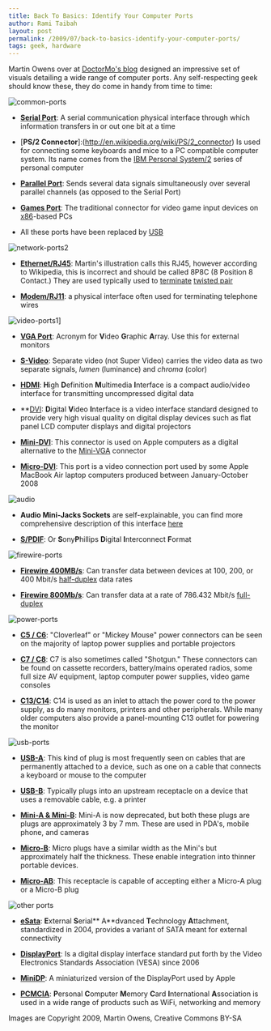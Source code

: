 ```yaml
---
title: Back To Basics: Identify Your Computer Ports
author: Rami Taibah 
layout: post
permalink: /2009/07/back-to-basics-identify-your-computer-ports/
tags: geek, hardware
---
```


Martin Owens over at [DoctorMo's blog](http://doctormo.wordpress.com/2009/07/17/learning-identifying-computer-ports/) designed an impressive set of visuals detailing a wide range of computer ports. Any self-respecting geek should know these, they do come in handy from time to time:

![common-ports]({filename}/images/common-ports.png)

* [**Serial Port**](http://en.wikipedia.org/wiki/Serial_Port): A serial communication physical interface through which information transfers in or out one bit at a time

* [**PS/2 Connector**]:(http://en.wikipedia.org/wiki/PS/2_connector) Is used for connecting some keyboards and mice to a PC compatible computer system. Its name comes from the [IBM Personal System/2](http://en.wikipedia.org/wiki/IBM_Personal_System/2 "IBM Personal System/2") series of personal computer

* [**Parallel Port**](http://en.wikipedia.org/wiki/Parallel_Port): Sends several data signals simultaneously over several parallel channels (as opposed to the Serial Port)

* [**Games Port**](http://en.wikipedia.org/wiki/Game_port): The traditional connector for video game input devices on [x86](http://en.wikipedia.org/wiki/X86 "X86")-based PCs

* All these ports have been replaced by [USB](http://en.wikipedia.org/wiki/Usb)

![network-ports2]({filename}/images/network-ports2.png)

* [**Ethernet/RJ45**](http://en.wikipedia.org/wiki/RJ45): Martin's illustration calls this RJ45, however according to Wikipedia, this is incorrect and should be called 8P8C (8 Position 8 Contact.) They are used typically used to [terminate](http://en.wikipedia.org/wiki/Electrical_termination) [twisted pair](http://en.wikipedia.org/wiki/Twisted_pair)

* [**Modem/RJ11**](http://en.wikipedia.org/wiki/RJ11): a physical interface often used for terminating telephone wires

![video-ports1]({filename}/images/video-ports1.png)]

* [**VGA Port**](http://en.wikipedia.org/wiki/VGA_port): Acronym for **V**ideo **G**raphic **A**rray. Use this for external monitors

* [**S-Video**](http://en.wikipedia.org/wiki/S-Video): Separate video (not Super Video) carries the video data as two separate signals, *lumen* (luminance) and *chroma* (color)

* [**HDMI**](http://en.wikipedia.org/wiki/HDMI): **H**igh **D**efinition **M**ultimedia **I**nterface is a compact audio/video interface for transmitting uncompressed digital data

* **[DVI](http://en.wikipedia.org/wiki/Digital_Visual_Interface): **D**igital **V**ideo **I**nterface is a video interface standard designed to provide very high visual quality on digital display devices such as flat panel LCD computer displays and digital projectors

* [**Mini-DVI**](http://en.wikipedia.org/wiki/Mini-DVI): This connector is used on Apple computers as a digital alternative to the [Mini-VGA](http://en.wikipedia.org/wiki/Mini-VGA) connector

* [**Micro-DVI**](http://en.wikipedia.org/wiki/Micro-dvi): This port is a video connection port used by some Apple MacBook Air laptop computers produced between January-October 2008

![audio]({filename}/images/audio.png)

* **Audio Mini-Jacks Sockets** are self-explainable, you can find more comprehensive description of this interface [here](http://en.wikipedia.org/wiki/Audio_jack)

* [**S/PDIF**](http://en.wikipedia.org/wiki/S/PDIF): Or **S**ony**P**hillips **D**igital **I**nterconnect **F**ormat

![firewire-ports]({filename}/images/firewire-ports.png)

* [**Firewire 400MB/s**](http://en.wikipedia.org/wiki/FireWire_400): Can transfer data between devices at 100, 200, or 400 Mbit/s [half-duplex](http://en.wikipedia.org/wiki/Half-duplex) data rates

* [**Firewire 800Mb/s**](http://en.wikipedia.org/wiki/FireWire_800#FireWire_800_.28IEEE_1394b-2002.29): Can transfer data at a rate of 786.432 Mbit/s [full-duplex](http://en.wikipedia.org/wiki/Full-duplex)

![power-ports]({filename}/images/power-ports.png)

* **[C5 / C6](http://en.wikipedia.org/wiki/IEC_connector#C5_and_C6_connectors)**: "Cloverleaf" or "Mickey Mouse" power connectors can be seen on the majority of laptop power supplies and portable projectors

* [**C7 / C8**](http://en.wikipedia.org/wiki/IEC_connector#C7_and_C8_connectors): C7 is also sometimes called "Shotgun." These connectors can be found on  cassette recorders, battery/mains operated radios, some full size AV equipment, laptop computer power supplies, video game consoles

* [**C13/C14**](http://en.wikipedia.org/wiki/IEC_connector\#C13_and_C14_connectors): C14 is used as an inlet to attach the power cord to the power supply, as do many monitors, printers and other peripherals. While many older computers also provide a panel-mounting C13 outlet for powering the monitor

![usb-ports]({filename}/images/usb-ports.png)

* [**USB-A**](http://en.wikipedia.org/wiki/Universal_Serial_Bus#USB-A): This kind of plug is most frequently seen on cables that are permanently attached to a device, such as one on a cable that connects a keyboard or mouse to the computer

* [**USB-B**](http://en.wikipedia.org/wiki/Universal_Serial_Bus#USB-B): Typically plugs into an upstream receptacle on a device that uses a removable cable, e.g. a printer

* [**Mini-A & Mini-B**](http://en.wikipedia.org/wiki/Universal_Serial_Bus#Mini_and_Micro): Mini-A is now deprecated, but both these plugs are plugs are approximately 3 by 7 mm. These are used in PDA's, mobile phone, and cameras

* [**Micro-B**](http://en.wikipedia.org/wiki/Universal_Serial_Bus#Mini_and_Micro): Micro plugs have a similar width as the Mini's but approximately half the thickness. These enable integration into thinner portable devices.

* [**Micro-AB**](http://en.wikipedia.org/wiki/USB_On-The-Go): This receptacle is capable of accepting either a Micro-A plug or a Micro-B plug

![other ports]({filename}/images/other-ports.png)

* [**eSata**](http://en.wikipedia.org/wiki/Esata#External_SATA): **E**xternal **S**erial** A**dvanced **T**echnology **A**ttachment, standardized in 2004, provides a variant of SATA meant for external connectivity

* [**DisplayPort**](http://en.wikipedia.org/wiki/Displayport): Is a digital display interface standard put forth by the Video Electronics Standards Association (VESA) since 2006

* [**MiniDP**](http://en.wikipedia.org/wiki/Displayport):  A miniaturized version of the DisplayPort used by Apple

* [**PCMCIA**](http://en.wikipedia.org/wiki/PCMCIA): **P**ersonal **C**omputer **M**emory **C**ard **I**nternational **A**ssociation is used in a wide range of products such as WiFi, networking and memory

Images are Copyright 2009, Martin Owens, Creative Commons BY-SA
